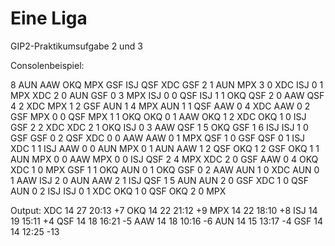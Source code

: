 # Eine Liga

GIP2-Praktikumsufgabe 2 und 3

Consolenbeispiel:

8
AUN
AAW
OKQ
MPX
GSF
ISJ
QSF
XDC
GSF 2 1 AUN
MPX 3 0 XDC
ISJ 0 1 MPX
XDC 2 0 AUN
GSF 0 3 MPX
ISJ 0 0 QSF
ISJ 1 1 OKQ
QSF 2 0 AAW
QSF 4 2 XDC
MPX 1 2 GSF
AUN 1 4 MPX
AUN 1 1 QSF
AAW 0 4 XDC
AAW 0 2 GSF
MPX 0 0 QSF
MPX 1 1 OKQ
OKQ 0 1 AAW
OKQ 1 2 XDC
OKQ 1 0 ISJ
GSF 2 2 XDC
XDC 2 1 OKQ
ISJ 0 3 AAW
QSF 1 5 OKQ
GSF 1 6 ISJ
ISJ 1 0 GSF
GSF 0 2 QSF
XDC 0 0 AAW
AAW 0 1 MPX
QSF 1 0 GSF
QSF 0 1 ISJ
XDC 1 1 ISJ
AAW 0 0 AUN
MPX 0 1 AUN
AAW 1 2 QSF
OKQ 1 2 GSF
OKQ 1 1 AUN
MPX 0 0 AAW
MPX 0 0 ISJ
QSF 2 4 MPX
XDC 2 0 GSF
AAW 0 4 OKQ
XDC 1 0 MPX
GSF 1 1 OKQ
AUN 0 1 OKQ
GSF 0 2 AAW
AUN 1 0 XDC
AUN 0 1 AAW
ISJ 2 0 AUN
AAW 2 1 ISJ
QSF 1 5 AUN
AUN 2 0 GSF
XDC 1 0 QSF
AUN 0 2 ISJ
ISJ 0 1 XDC
OKQ 1 0 QSF
OKQ 2 0 MPX

Output:
XDC 14 27 20:13 +7 
OKQ 14 22 21:12 +9 
MPX 14 22 18:10 +8 
ISJ 14 19 15:11 +4 
QSF 14 18 16:21 -5 
AAW 14 18 10:16 -6 
AUN 14 15 13:17 -4 
GSF 14 14 12:25 -13
